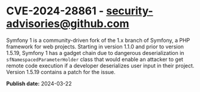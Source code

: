 # CVE-2024-28861 - security-advisories@github.com

Symfony 1 is a community-driven fork of the 1.x branch of Symfony, a PHP framework for web projects. Starting in version 1.1.0 and prior to version 1.5.19, Symfony 1 has a gadget chain due to dangerous deserialization in `sfNamespacedParameterHolder` class that would enable an attacker to get remote code execution if a developer deserializes user input in their project. Version 1.5.19 contains a patch for the issue.

**Publish date:** 2024-03-22
